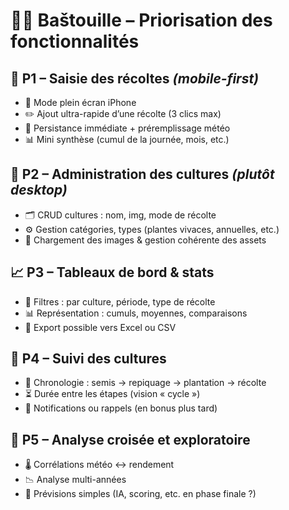 # 📱🌿 Baštouille – Priorisation des fonctionnalités

## 🎯 P1 – Saisie des récoltes *(mobile-first)*
- 📍 Mode plein écran iPhone
- ✏️ Ajout ultra-rapide d’une récolte (3 clics max)
- 🧠 Persistance immédiate + préremplissage météo
- 📊 Mini synthèse (cumul de la journée, mois, etc.)

## 🔧 P2 – Administration des cultures *(plutôt desktop)*
- 🗂️ CRUD cultures : nom, img, mode de récolte
- ⚙️ Gestion catégories, types (plantes vivaces, annuelles, etc.)
- 📁 Chargement des images & gestion cohérente des assets

## 📈 P3 – Tableaux de bord & stats
- 📅 Filtres : par culture, période, type de récolte
- 📊 Représentation : cumuls, moyennes, comparaisons
- 📂 Export possible vers Excel ou CSV

## 🌱 P4 – Suivi des cultures
- 🧾 Chronologie : semis → repiquage → plantation → récolte
- ⏳ Durée entre les étapes (vision « cycle »)
- 🔔 Notifications ou rappels (en bonus plus tard)

## 🧪 P5 – Analyse croisée et exploratoire
- 🌡️ Corrélations météo ↔ rendement
- 📉 Analyse multi-années
- 🤖 Prévisions simples (IA, scoring, etc. en phase finale ?)

